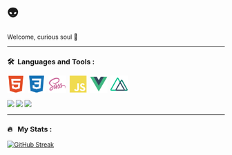 <p>
<img src="https://komarev.com/ghpvc/?username=feelnofear&style=flat-square&color=blue" alt=""/>
</p>

# 👽

Welcome, curious soul 🌌

---

### 🛠 &nbsp;Languages and Tools :

<p>
<img src="https://github.com/devicons/devicon/blob/master/icons/html5/html5-plain.svg" title="html5" alt="html5" width="40" height="40"/>&nbsp;
<img src="https://github.com/devicons/devicon/blob/master/icons/css3/css3-plain.svg" title="css3" alt="css3" width="40" height="40"/>&nbsp;
<img src="https://github.com/devicons/devicon/blob/master/icons/sass/sass-original.svg" title="sass" alt="sass" width="40" height="40"/>&nbsp;
<img src="https://github.com/devicons/devicon/blob/master/icons/javascript/javascript-plain.svg" title="JavaScript" alt="JavaScript" width="40" height="40"/>&nbsp;
<img src="https://github.com/devicons/devicon/blob/master/icons/vuejs/vuejs-original.svg" title="VUE" alt="VUE" width="40" height="40"/>&nbsp;
<img src="https://github.com/devicons/devicon/blob/master/icons/nuxtjs/nuxtjs-original.svg" title="Nuxt" alt="Nuxt" width="40" height="40"/>&nbsp;
  
  ![](https://img.shields.io/badge/OS-Mac-informational?style=flat&logo=mac&logoColor=white&color=2bbc8a)
  ![](https://img.shields.io/badge/OS-Windows-informational?style=flat&logo=windows&logoColor=white&color=2bbc8a)
  ![](https://img.shields.io/badge/Editor-Visual_Studio_Code-informational?style=flat&logo=visualstudiocode&logoColor=white&color=2bbc8a)
</p>

---

### 🔥 &nbsp; My Stats :

[![GitHub Streak](https://streak-stats.demolab.com?user=feelnofear&theme=whatsapp-dark2&hide_border=true)](https://git.io/streak-stats)
<!-- [![Top Langs](https://github-readme-stats.vercel.app/api/top-langs/?username=feelnofear&layout=compact&theme=vision-friendly-dark)](https://github.com/anuraghazra/github-readme-stats) -->

